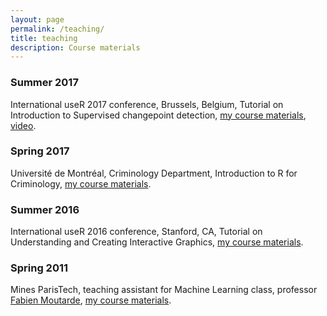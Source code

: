 ```yaml
---
layout: page
permalink: /teaching/
title: teaching
description: Course materials
---
```


### Summer 2017

International useR 2017 conference, Brussels, Belgium, Tutorial on
Introduction to Supervised changepoint detection,
[my course materials](http://members.cbio.mines-paristech.fr/~thocking/change-tutorial/Supervised.html),
[video](https://channel9.msdn.com/events/useR-international-R-User-conferences/useR-International-R-User-2017-Conference/Introduction-to-optimal-changepoint-detection-algorithms-II?term%3Dhocking).

### Spring 2017

Université de Montréal, Criminology Department, Introduction to R for
Criminology,
[my course materials](https://github.com/tdhock/intro-R-criminology).

### Summer 2016

International useR 2016 conference, Stanford, CA, Tutorial on
Understanding and Creating Interactive Graphics,
[my course materials](https://github.com/tdhock/interactive-tutorial).

### Spring 2011

Mines ParisTech, teaching assistant for Machine Learning class, professor
[Fabien Moutarde](http://perso.mines-paristech.fr/fabien.moutarde/index.html),
[my course materials](http://members.cbio.mines-paristech.fr/~thocking/mines-course/Mines-ParisTech-machine-learning-projects.html).
